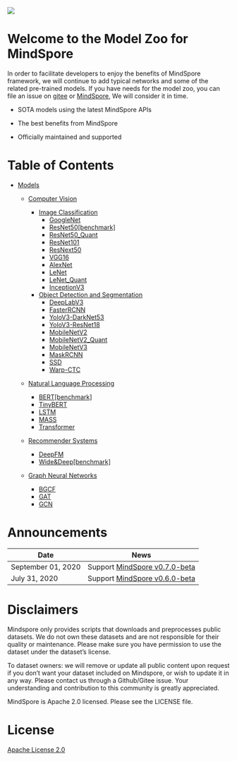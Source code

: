 ![](https://www.mindspore.cn/static/img/logo.a3e472c9.png)


# Welcome to the Model Zoo for MindSpore

In order to facilitate developers to enjoy the benefits of MindSpore framework, we will continue to add typical networks and some of the related pre-trained models. If you have needs for the model zoo, you can file an issue on [gitee](https://gitee.com/mindspore/mindspore/issues) or [MindSpore](https://bbs.huaweicloud.com/forum/forum-1076-1.html), We will consider it in time.

- SOTA models using the latest MindSpore APIs

- The  best benefits from MindSpore

- Officially maintained and supported

 
 
# Table of Contents

- [Models](https://gitee.com/mindspore/mindspore/tree/master/model_zoo/official)
    - [Computer Vision](https://gitee.com/mindspore/mindspore/tree/master/model_zoo/official/cv)
        - [Image Classification](https://gitee.com/mindspore/mindspore/tree/master/model_zoo/official/cv)
            - [GoogleNet](https://gitee.com/mindspore/mindspore/tree/master/model_zoo/official/cv/googlenet/README.md)
            - [ResNet50[benchmark]](https://gitee.com/mindspore/mindspore/tree/master/model_zoo/official/cv/resnet/README.md)
            - [ResNet50_Quant](https://gitee.com/mindspore/mindspore/tree/master/model_zoo/official/cv/resnet/resnet_quant/README.md)
            - [ResNet101](https://gitee.com/mindspore/mindspore/tree/master/model_zoo/official/cv/resnet/README.md)
            - [ResNext50](https://gitee.com/mindspore/mindspore/tree/master/model_zoo/official/cv/resnext50/README.md)
            - [VGG16](https://gitee.com/mindspore/mindspore/tree/master/model_zoo/official/cv/vgg16/README.md)
            - [AlexNet](https://gitee.com/mindspore/mindspore/tree/master/model_zoo/official/cv/alexnet/README.md)
            - [LeNet](https://gitee.com/mindspore/mindspore/tree/master/model_zoo/official/cv/lenet/README.md)
            - [LeNet_Quant](https://gitee.com/mindspore/mindspore/tree/master/model_zoo/official/cv/lenet_quant/README.md)
            - [InceptionV3](https://gitee.com/mindspore/mindspore/tree/master/model_zoo/official/cv/inceptionv3/README.md)                       
        - [Object Detection and Segmentation](https://gitee.com/mindspore/mindspore/tree/master/model_zoo/official/cv)
            - [DeepLabV3](https://gitee.com/mindspore/mindspore/tree/master/model_zoo/official/cv/deeplabv3/README.md)
            - [FasterRCNN](https://gitee.com/mindspore/mindspore/tree/master/model_zoo/official/cv/faster_rcnn/README.md)
            - [YoloV3-DarkNet53](https://gitee.com/mindspore/mindspore/tree/master/model_zoo/official/cv/yolov3_darknet53/README.md)         
            - [YoloV3-ResNet18](https://gitee.com/mindspore/mindspore/tree/master/model_zoo/official/cv/yolov3_resnet18/README.md)
            - [MobileNetV2](https://gitee.com/mindspore/mindspore/tree/master/model_zoo/official/cv/mobilenetv2/README.md)
            - [MobileNetV2_Quant](https://gitee.com/mindspore/mindspore/tree/master/model_zoo/official/cv/mobilenetv2_quant/README.md)
            - [MobileNetV3](https://gitee.com/mindspore/mindspore/tree/master/model_zoo/official/cv/mobilenetv3/README.md)
            - [MaskRCNN](https://gitee.com/mindspore/mindspore/tree/master/model_zoo/official/cv/maskrcnn/README.md)            
            - [SSD](https://gitee.com/mindspore/mindspore/tree/master/model_zoo/official/cv/ssd/README.md)
            - [Warp-CTC](https://gitee.com/mindspore/mindspore/tree/master/model_zoo/official/cv/warpctc/README.md)

    - [Natural Language Processing](https://gitee.com/mindspore/mindspore/tree/master/model_zoo/official/nlp)
        - [BERT[benchmark]](https://gitee.com/mindspore/mindspore/tree/master/model_zoo/official/nlp/bert/README.md)
        - [TinyBERT](https://gitee.com/mindspore/mindspore/tree/master/model_zoo/official/nlp/tinybert/README.md)
        - [LSTM](https://gitee.com/mindspore/mindspore/tree/master/model_zoo/official/nlp/lstm/README.md)        
        - [MASS](https://gitee.com/mindspore/mindspore/tree/master/model_zoo/official/nlp/mass/README.md)
        - [Transformer](https://gitee.com/mindspore/mindspore/tree/master/model_zoo/official/nlp/transformer/README.md)
    - [Recommender Systems](https://gitee.com/mindspore/mindspore/tree/master/model_zoo/official/recommend)
        - [DeepFM](https://gitee.com/mindspore/mindspore/tree/master/model_zoo/official/recommend/deepfm/README.md)
        - [Wide&Deep[benchmark]](https://gitee.com/mindspore/mindspore/tree/master/model_zoo/official/recommend/wide_and_deep/README.md)
    - [Graph Neural Networks](https://gitee.com/mindspore/mindspore/tree/master/model_zoo/official/gnn)
        - [BGCF](https://gitee.com/mindspore/mindspore/tree/master/model_zoo/official/gnn/bgcf/README.md)    
        - [GAT](https://gitee.com/mindspore/mindspore/tree/master/model_zoo/official/gnn/gat/README.md)
        - [GCN](https://gitee.com/mindspore/mindspore/tree/master/model_zoo/official/gnn/gcn//README.md)



# Announcements
| Date         | News                                                         |
| ------------ | ------------------------------------------------------------ |
| September 01, 2020 | Support [MindSpore v0.7.0-beta](https://www.mindspore.cn/news/newschildren/en?id=246) |
| July 31, 2020 | Support [MindSpore v0.6.0-beta](https://www.mindspore.cn/news/newschildren/en?id=237) |



# Disclaimers

Mindspore only provides scripts that downloads and preprocesses public datasets. We do not own these datasets and are not responsible for their quality or maintenance. Please make sure you have permission to use the dataset under the dataset’s license. 

To dataset owners: we will remove or update all public content upon request if you don’t want your dataset included on Mindspore, or wish to update it in any way. Please contact us through a Github/Gitee issue. Your understanding and contribution to this community is greatly appreciated.

MindSpore is Apache 2.0 licensed. Please see the LICENSE file.



# License

[Apache License 2.0](https://gitee.com/mindspore/mindspore/blob/master/LICENSE)
